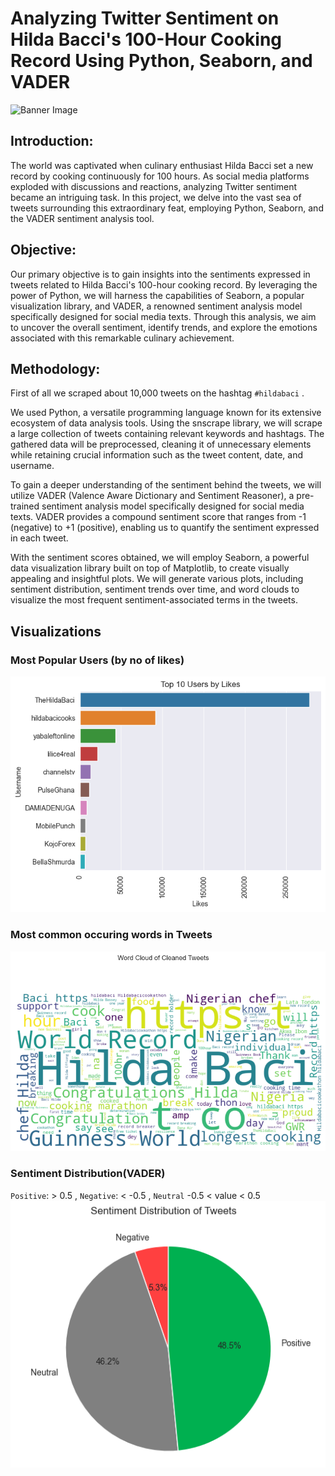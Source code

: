 # Analyzing Twitter Sentiment on Hilda Bacci's 100-Hour Cooking Record Using Python, Seaborn, and VADER

![Banner Image](https://www.channelstv.com/wp-content/uploads/2023/05/Hilda-Baci-Guiness-Record.jpg)
## Introduction:
The world was captivated when culinary enthusiast Hilda Bacci set a new record by cooking continuously for 100 hours. As social media platforms exploded with discussions and reactions, analyzing Twitter sentiment became an intriguing task. In this project, we delve into the vast sea of tweets surrounding this extraordinary feat, employing Python, Seaborn, and the VADER sentiment analysis tool.



## Objective:
Our primary objective is to gain insights into the sentiments expressed in tweets related to Hilda Bacci's 100-hour cooking record. By leveraging the power of Python, we will harness the capabilities of Seaborn, a popular visualization library, and VADER, a renowned sentiment analysis model specifically designed for social media texts. Through this analysis, we aim to uncover the overall sentiment, identify trends, and explore the emotions associated with this remarkable culinary achievement.



## Methodology:

First of all we scraped about 10,000 tweets on the hashtag `#hildabaci` .

We used Python, a versatile programming language known for its extensive ecosystem of data analysis tools. Using the snscrape library, we will scrape a large collection of tweets containing relevant keywords and hashtags. The gathered data will be preprocessed, cleaning it of unnecessary elements while retaining crucial information such as the tweet content, date, and username.

To gain a deeper understanding of the sentiment behind the tweets, we will utilize VADER (Valence Aware Dictionary and Sentiment Reasoner), a pre-trained sentiment analysis model specifically designed for social media texts. VADER provides a compound sentiment score that ranges from -1 (negative) to +1 (positive), enabling us to quantify the sentiment expressed in each tweet.

With the sentiment scores obtained, we will employ Seaborn, a powerful data visualization library built on top of Matplotlib, to create visually appealing and insightful plots. We will generate various plots, including sentiment distribution, sentiment trends over time, and word clouds to visualize the most frequent sentiment-associated terms in the tweets.

## Visualizations

### Most Popular Users (by no of likes)
![like counts chart](charts/like_counts.png)


### Most common occuring words in Tweets
![wordcloud image](charts/wordcloud.png)

### Sentiment Distribution(VADER)
`Positive`: > 0.5 , `Negative`: < -0.5 , `Neutral` -0.5 < value < 0.5
![sentiment distribution](charts/sentiment_distribution.png)